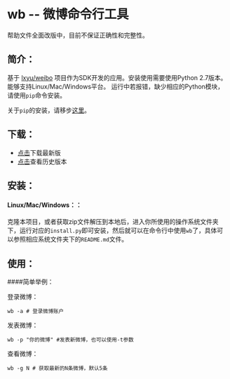 wb -- 微博命令行工具
==========

帮助文件全面改版中，目前不保证正确性和完整性。

## 简介：
基于 [lxyu/weibo](https://github.com/lxyu/weibo) 项目作为SDK开发的应用。安装使用需要使用Python 2.7版本。能够支持Linux/Mac/Windows平台。
运行中若报错，缺少相应的Python模块，请使用`pip`命令安装。

关于`pip`的安装，请移步[这里](https://github.com/zhanglintc/tools-lite/tree/master/misc/pip_install)。

## 下载：
- [点击](https://zhanglintc.github.io/download/wb.zip)下载最新版
- [点击](https://github.com/zhanglintc/xiaobawang/releases)查看历史版本

## 安装：

#### Linux/Mac/Windows：：
克隆本项目，或者获取zip文件解压到本地后，进入你所使用的操作系统文件夹下，运行对应的`install.py`即可安装，然后就可以在命令行中使用`wb`了，具体可以参照相应系统文件夹下的`README.md`文件。

## 使用：

####简单举例：

登录微博：

    wb -a # 登录微博账户

发表微博：

    wb -p "你的微博" #发表新微博，也可以使用-t参数

查看微博：

    wb -g N # 获取最新的N条微博，默认5条



